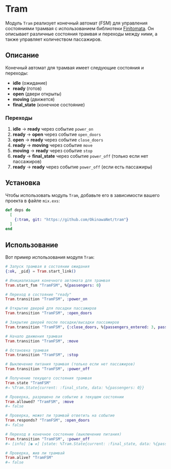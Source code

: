 # Tram

Модуль `Tram` реализует конечный автомат (FSM) для управления состояниями трамвая с использованием библиотеки [Finitomata](https://hexdocs.pm/finitomata). Он описывает различные состояния трамвая и переходы между ними, а также управляет количеством пассажиров.

## Описание

Конечный автомат для трамвая имеет следующие состояния и переходы:

- **idle** (ожидание)
- **ready** (готов)
- **open** (двери открыты)
- **moving** (движется)
- **final_state** (конечное состояние)

### Переходы

1. **idle** → **ready** через событие `power_on`
2. **ready** → **open** через событие `open_doors`
3. **open** → **ready** через событие `close_doors`
4. **ready** → **moving** через событие `move`
5. **moving** → **ready** через событие `stop`
6. **ready** → **final_state** через событие `power_off` (только если нет пассажиров)
7. **ready** → **ready** через событие `power_off` (если есть пассажиры)

## Установка

Чтобы использовать модуль `Tram`, добавьте его в зависимости вашего проекта в файле `mix.exs`:

```elixir
def deps do
  [
    {:tram, git: "https://github.com/OkinawaNet/tram"}
  ]
end
```

## Использование

Вот пример использования модуля `Tram`:

```elixir
# Запуск трамвая в состоянии ожидания
{:ok, _pid} = Tram.start_link()

# Инициализация конечного автомата для трамвая
Tram.start_fsm "TramFSM", %{passengers: 0}

# Переход в состояние "ready"
Tram.transition "TramFSM", :power_on

# Открытие дверей для посадки пассажиров
Tram.transition "TramFSM", :open_doors

# Закрытие дверей после посадки/высадки пассажиров
Tram.transition "TramFSM", {:close_doors, %{passengers_entered: 3, passengers_exited: 1}}

# Начало движения трамвая
Tram.transition "TramFSM", :move

# Остановка трамвая
Tram.transition "TramFSM", :stop

# Выключение питания трамвая (только если нет пассажиров)
Tram.transition "TramFSM", :power_off

# Получение текущего состояния трамвая
Tram.state "TramFSM"
#⇒ %Tram.State{current: :final_state, data: %{passengers: 0}}

# Проверка, разрешено ли событие в текущем состоянии
Tram.allowed? "TramFSM", :move
#⇒ false

# Проверка, может ли трамвай ответить на событие
Tram.responds? "TramFSM", :open_doors
#⇒ false

# Переход в конечное состояние (выключение питания)
Tram.transition "TramFSM", :power_off
#⇒ [info] [◉ ⇄] [state: %Tram.State{current: :final_state, data: %{passengers: 0}}]

# Проверка, жив ли трамвай
Tram.alive? "TramFSM"
#⇒ false